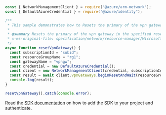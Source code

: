 ```javascript
const { NetworkManagementClient } = require("@azure/arm-network");
const { DefaultAzureCredential } = require("@azure/identity");

/**
 * This sample demonstrates how to Resets the primary of the vpn gateway in the specified resource group.
 *
 * @summary Resets the primary of the vpn gateway in the specified resource group.
 * x-ms-original-file: specification/network/resource-manager/Microsoft.Network/stable/2021-05-01/examples/VpnGatewayReset.json
 */
async function resetVpnGateway() {
  const subscriptionId = "subid";
  const resourceGroupName = "rg1";
  const gatewayName = "vpngw";
  const credential = new DefaultAzureCredential();
  const client = new NetworkManagementClient(credential, subscriptionId);
  const result = await client.vpnGateways.beginResetAndWait(resourceGroupName, gatewayName);
  console.log(result);
}

resetVpnGateway().catch(console.error);
```

Read the [SDK documentation](https://github.com/Azure/azure-sdk-for-js/blob/%40azure%2Farm-network_27.0.0/sdk/network/arm-network/README.md) on how to add the SDK to your project and authenticate.

